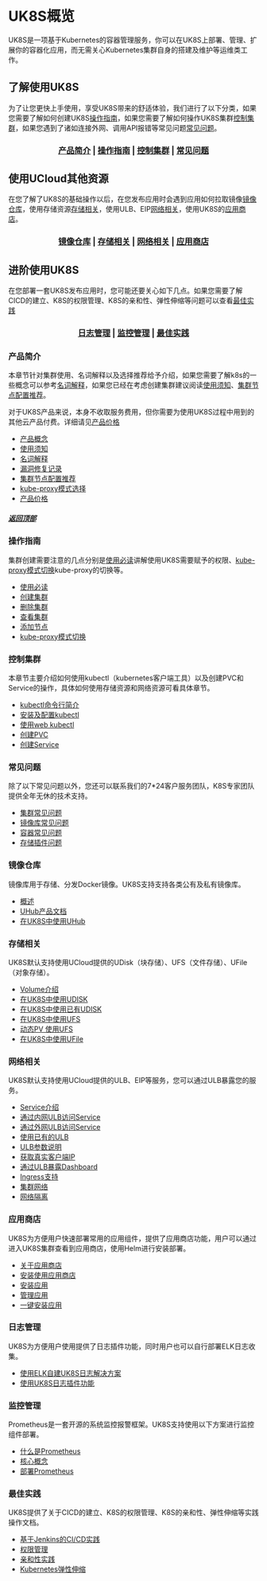 # UK8S概览

UK8S是一项基于Kubernetes的容器管理服务，你可以在UK8S上部署、管理、扩展你的容器化应用，而无需关心Kubernetes集群自身的搭建及维护等运维类工作。



## 了解使用UK8S

为了让您更快上手使用，享受UK8S带来的舒适体验，我们进行了以下分类，如果您需要了解如何创建UK8S[操作指南](#操作指南)，如果您需要了解如何操作UK8S集群[控制集群](#控制集群)，如果您遇到了诸如连接外网、调用API报错等常见问题[常见问题](#常见问题)。

### <center>[产品简介](#产品简介) | [操作指南](#操作指南) | [控制集群](#控制集群) | [常见问题](#常见问题) </center>  

## 使用UCloud其他资源

在您了解了UK8S的基础操作以后，在您发布应用时会遇到应用如何拉取镜像[镜像仓库](#镜像仓库)，使用存储资源[存储相关](#存储相关)，使用ULB、EIP[网络相关](#网络相关)，使用UK8S的[应用商店](#应用商店)。

### <center>[镜像仓库](#镜像仓库) | [存储相关](#存储相关) | [网络相关](#网络相关) | [应用商店](#应用商店)  </center>

## 进阶使用UK8S

在您部署一套UK8S发布应用时，您可能还要关心如下几点。如果您需要了解CICD的建立、K8S的权限管理、K8S的亲和性、弹性伸缩等问题可以查看[最佳实践](#最佳实践)

### <center> [日志管理](#日志管理) | [监控管理](#监控管理) | [最佳实践](#最佳实践) </center>  


### 产品简介

本章节针对集群使用、名词解释以及选择推荐给予介绍，如果您需要了解k8s的一些概念可以参考[名词解释](/uk8s/introduction/concept)，如果您已经在考虑创建集群建议阅读[使用须知](/uk8s/introduction/restriction)、[集群节点配置推荐](/uk8s/introduction/node_requirements)。

对于UK8S产品来说，本身不收取服务费用，但你需要为使用UK8S过程中用到的其他云产品付费。详细请见[产品价格](/uk8s/price)

* [产品概念](/uk8s/introduction/whatisuk8s)
* [使用须知](/uk8s/introduction/restriction)
* [名词解释](/uk8s/introduction/concept)
* [漏洞修复记录](/uk8s/introduction/vulnerability/README)
* [集群节点配置推荐](/uk8s/introduction/node_requirements)
* [kube-proxy模式选择](/uk8s/introduction/kubeproxy_mode)
* [产品价格](/uk8s/price)

##### [返回顶部](#UK8S概览)

###  操作指南

集群创建需要注意的几点分别是[使用必读](/uk8s/userguide/before_start)讲解使用UK8S需要赋予的权限、[kube-proxy模式切换](/uk8s/userguide/kubeproxy_edit)kube-proxy的切换等。


* [使用必读](/uk8s/userguide/before_start)
* [创建集群](/uk8s/userguide/createcluster)
* [删除集群](/uk8s/userguide/deletecluster)
* [查看集群](/uk8s/userguide/describecluster)
* [添加节点](/uk8s/userguide/addnode)
* [kube-proxy模式切换](/uk8s/userguide/kubeproxy_edit)

### 控制集群

本章节主要介绍如何使用kubectl（kubernetes客户端工具）以及创建PVC和Service的操作，具体如何使用存储资源和网络资源可看具体章节。

* [kubectl命令行简介](/uk8s/manageviakubectl/intro_of_kubectl)
* [安装及配置kubectl](/uk8s/manageviakubectl/connectviakubectl)
* [使用web kubectl](/uk8s/manageviakubectl/webterminal)
* [创建PVC](/uk8s/manageviakubectl/createpvc)
* [创建Service](/uk8s/manageviakubectl/createservice)

### 常见问题

除了以下常见问题以外，您还可以联系我们的7*24客户服务团队，K8S专家团队提供全年无休的技术支持。

* [集群常见问题](/uk8s/q/cluster)  
* [镜像库常见问题](/uk8s/q/registry) 
* [容器常见问题](/uk8s/q/container) 
* [存储插件问题](/uk8s/q/storage)


### 镜像仓库

镜像库用于存储、分发Docker镜像。UK8S支持支持各类公有及私有镜像库。

* [概述](/uk8s/dockerhub/outline)  
* [UHub产品文档](uhub/README)
* [在UK8S中使用UHub](uk8s/dockerhub/using_uhub_in_uk8s)

### 存储相关

UK8S默认支持使用UCloud提供的UDisk（块存储）、UFS（文件存储）、UFile（对象存储）。

* [Volume介绍](/uk8s/volume/intro)
* [在UK8S中使用UDISK](/uk8s/volume/udisk)
* [在UK8S中使用已有UDISK](/uk8s/volume/statusudisk)
* [在UK8S中使用UFS](/uk8s/volume/ufs)
* [动态PV 使用UFS](/uk8s/volume/dynamic_ufs)
* [在UK8S中使用UFile](/uk8s/volume/ufile)

### 网络相关

UK8S默认支持使用UCloud提供的ULB、EIP等服务，您可以通过ULB暴露您的服务。

* [Service介绍](/uk8s/service/intro)
* [通过内网ULB访问Service](/uk8s/service/internalservice)
* [通过外网ULB访问Service](/uk8s/service/externalservice)
* [使用已有的ULB](/uk8s/service/ulb_designation)
* [ULB参数说明](/uk8s/service/annotations)
* [获取真实客户端IP](/uk8s/service/getresourceip)
* [通过ULB暴露Dashboard](/uk8s/service/dashboard)
* [Ingress支持](/uk8s/service/ingress/README)
* [集群网络](/uk8s/network)  
* [网络隔离](/uk8s/networkpolicy)

### 应用商店

UK8S为方便用户快速部署常用的应用组件，提供了应用商店功能，用户可以通过进入UK8S集群查看到应用商店，使用Helm进行安装部署。

* [关于应用商店](/uk8s/helm/abouthelm)
* [安装使用应用商店](/uk8s/helm/init)
* [安装应用](/uk8s/helm/install)
* [管理应用](/uk8s/helm/manager)
* [一键安装应用](/uk8s/helm/installapp)

### 日志管理

UK8S为方便用户使用提供了日志插件功能，同时用户也可以自行部署ELK日志收集。

* [使用ELK自建UK8S日志解决方案](/uk8s/log/elastic_filebeat_kibana_solution)
* [使用UK8S日志插件功能](/uk8s/log/ELKplugin)

### 监控管理

Prometheus是一套开源的系统监控报警框架。UK8S支持使用以下方案进行监控组件部署。

* [什么是Prometheus](/uk8s/monitor/prometheus/intro)
* [核心概念](/uk8s/monitor/prometheus/concept)
* [部署Prometheus](/uk8s/monitor/prometheus/installprometheus)

### 最佳实践

UK8S提供了关于CICD的建立、K8S的权限管理、K8S的亲和性、弹性伸缩等实践操作文档。

* [基于Jenkins的CI/CD实践](/uk8s/bestpractice/cicd)
* [权限管理](/uk8s/bestpractice/authorization/README)
* [亲和性实践](/uk8s/bestpractice/affinity)
* [Kubernetes弹性伸缩](/uk8s/bestpractice/autoscaling/README)

